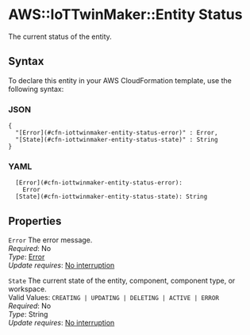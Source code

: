# AWS::IoTTwinMaker::Entity Status<a name="aws-properties-iottwinmaker-entity-status"></a>

The current status of the entity\.

## Syntax<a name="aws-properties-iottwinmaker-entity-status-syntax"></a>

To declare this entity in your AWS CloudFormation template, use the following syntax:

### JSON<a name="aws-properties-iottwinmaker-entity-status-syntax.json"></a>

```
{
  "[Error](#cfn-iottwinmaker-entity-status-error)" : Error,
  "[State](#cfn-iottwinmaker-entity-status-state)" : String
}
```

### YAML<a name="aws-properties-iottwinmaker-entity-status-syntax.yaml"></a>

```
  [Error](#cfn-iottwinmaker-entity-status-error):
    Error
  [State](#cfn-iottwinmaker-entity-status-state): String
```

## Properties<a name="aws-properties-iottwinmaker-entity-status-properties"></a>

`Error` <a name="cfn-iottwinmaker-entity-status-error"></a>
The error message\.  
_Required_: No  
_Type_: [Error](aws-properties-iottwinmaker-entity-error.md)  
_Update requires_: [No interruption](https://docs.aws.amazon.com/AWSCloudFormation/latest/UserGuide/using-cfn-updating-stacks-update-behaviors.html#update-no-interrupt)

`State` <a name="cfn-iottwinmaker-entity-status-state"></a>
The current state of the entity, component, component type, or workspace\.  
Valid Values: `CREATING | UPDATING | DELETING | ACTIVE | ERROR`  
_Required_: No  
_Type_: String  
_Update requires_: [No interruption](https://docs.aws.amazon.com/AWSCloudFormation/latest/UserGuide/using-cfn-updating-stacks-update-behaviors.html#update-no-interrupt)
